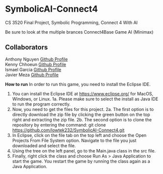 # SymbolicAI-Connect4
CS 3520 Final Project, Symbolic Programming, Connect 4 With AI 

Be sure to look at the multiple brances
Connect4Base Game
AI (Minimax)

Collaborators
---------------------------
Anthony Nguyen [Github Profile](https://github.com/18anguyen33)<br />
Kenny Chhoeun [Github Profile](https://github.com/lowtek232)<br />
Ismael Garcia [Github Profile](https://github.com/milotash)<br />
Javier Meza [Github Profile](https://github.com/javymeza10)

**How to run**
In order to run this game, you need to install the Eclipse IDE.
1. You can install the Eclipse IDE at https://www.eclipse.org/ for MacOS, Windows, or Linux.
  1a. Please make sure to select the install as Java IDE to run the program correctly.
2. Now, you need to get the files for this project.
  2a. The first option is to directly download the zip file by clicking the green button on the top right and extracting the zip file.
  2b. The second option is to clone the repository by entering the command: git clone https://github.com/lowtek232/SymbolicAI-Connect4.git 
3. In Eclipse, click on the file tab on the top left and choose the Open Projects From File System option. Navigate to the file you just downloaded and select the file.
4. Using the tree on the left panel, go to the Main.java class in the src file.
5. Finally, right click the class and choose Run As > Java Application to start the game. You restart the game by running the class again as a Java Application.
